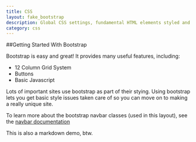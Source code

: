 ```yaml
---
title: CSS
layout: fake_bootstrap
description: Global CSS settings, fundamental HTML elements styled and enhances with extensible classes, and an advances grid system
category: css
---
```

##Getting Started With Bootstrap

Bootstrap is easy and great! It provides many useful features, including:
* 12 Column Grid System
* Buttons
* Basic Javascript

Lots of important sites use bootstrap as part of their stying. Using bootstrap lets you get basic style issues taken care of so you can move on to making a really unique site.

To learn more about the bootstrap navbar classes (used in this layout), see the [navbar documentation](https://getbootstrap.com/components/#navbar)

This is also a markdown demo, btw.
